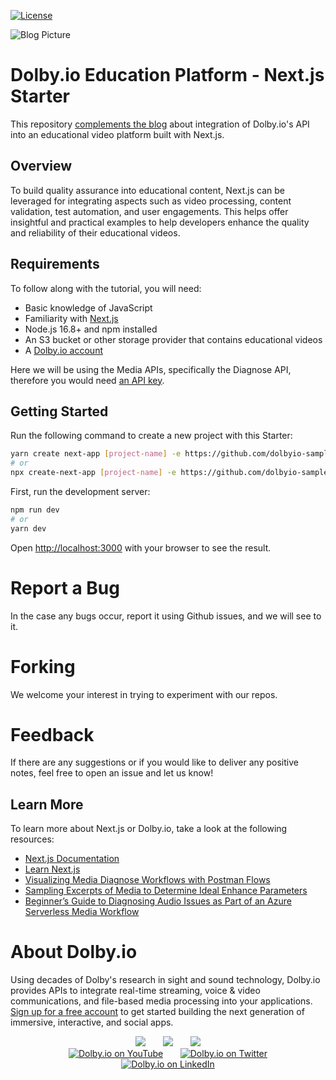 [![License](https://img.shields.io/github/license/dolbyio-samples/blog-nextjs-edu-platform-starter)](LICENSE)

![Blog Picture](https://dolby.io/wp-content/uploads/2021/09/How-to-Add-Quality-Assurance-to-Educational-Video-Production-with-Nextjs-1.jpg)

# Dolby.io Education Platform - Next.js Starter
This repository [complements the blog](https://dolby.io/blog/how-to-add-quality-assurance-to-educational-video-production-with-next-js/) about integration of Dolby.io's API into an educational video platform built with Next.js.

## Overview
To build quality assurance into educational content, Next.js can be leveraged for integrating aspects such as video processing, content validation, test automation, and user engagements. This helps offer insightful and practical examples to help developers enhance the quality and reliability of their educational videos. 

## Requirements
To follow along with the tutorial, you will need: 
- Basic knowledge of JavaScript
- Familiarity with [Next.js](https://nextjs.org/docs#system-requirements)
- Node.js 16.8+ and npm installed
- An S3 bucket or other storage provider that contains educational videos
- A [Dolby.io account](https://dashboard.dolby.io/signup/)

Here we will be using the Media APIs, specifically the Diagnose API, therefore you would need [an API key](https://docs.dolby.io/media-apis/docs/quick-start-to-analyzing-media#1-get-your-api-token).

## Getting Started

Run the following command to create a new project with this Starter:

```bash
yarn create next-app [project-name] -e https://github.com/dolbyio-samples/media-app-web-nextjs-audio-quality-check
# or
npx create-next-app [project-name] -e https://github.com/dolbyio-samples/media-app-web-nextjs-audio-quality-check
```

First, run the development server:

```bash
npm run dev
# or
yarn dev
```

Open [http://localhost:3000](http://localhost:3000) with your browser to see the result.

# Report a Bug 
In the case any bugs occur, report it using Github issues, and we will see to it. 

# Forking
We welcome your interest in trying to experiment with our repos. 

# Feedback 
If there are any suggestions or if you would like to deliver any positive notes, feel free to open an issue and let us know!

## Learn More

To learn more about Next.js or Dolby.io, take a look at the following resources:

- [Next.js Documentation](https://nextjs.org/docs)
- [Learn Next.js](https://nextjs.org/learn)
- [Visualizing Media Diagnose Workflows with Postman Flows](https://dolby.io/blog/visualizing-media-diagnose-workflows-with-postman-flows/)
- [Sampling Excerpts of Media to Determine Ideal Enhance Parameters](https://dolby.io/blog/sampling-excerpts-of-media-to-determine-ideal-enhance-parameters/)
- [Beginner’s Guide to Diagnosing Audio Issues as Part of an Azure Serverless Media Workflow](https://dolby.io/blog/diagnosing-audio-issues-azure-serverless-media-workflow/)

# About Dolby.io
Using decades of Dolby's research in sight and sound technology, Dolby.io provides APIs to integrate real-time streaming, voice & video communications, and file-based media processing into your applications. [Sign up for a free account](https://dashboard.dolby.io/signup/) to get started building the next generation of immersive, interactive, and social apps.

<div align="center">
  <a href="https://dolby.io/" target="_blank"><img src="https://img.shields.io/badge/Dolby.io-0A0A0A?style=for-the-badge&logo=dolby&logoColor=white"/></a>
&nbsp; &nbsp; &nbsp;
  <a href="https://docs.dolby.io/" target="_blank"><img src="https://img.shields.io/badge/Dolby.io-Docs-0A0A0A?style=for-the-badge&logoColor=white"/></a>
&nbsp; &nbsp; &nbsp;
  <a href="https://dolby.io/blog/category/developer/" target="_blank"><img src="https://img.shields.io/badge/Dolby.io-Blog-0A0A0A?style=for-the-badge&logoColor=white"/></a>
</div>

<div align="center">
&nbsp; &nbsp; &nbsp;
  <a href="https://youtube.com/@dolbyio" target="_blank"><img src="https://img.shields.io/badge/YouTube-red?style=flat-square&logo=youtube&logoColor=white" alt="Dolby.io on YouTube"/></a>
&nbsp; &nbsp; &nbsp; 
  <a href="https://twitter.com/dolbyio" target="_blank"><img src="https://img.shields.io/badge/Twitter-blue?style=flat-square&logo=twitter&logoColor=white" alt="Dolby.io on Twitter"/></a>
&nbsp; &nbsp; &nbsp;
  <a href="https://www.linkedin.com/company/dolbyio/" target="_blank"><img src="https://img.shields.io/badge/LinkedIn-0077B5?style=flat-square&logo=linkedin&logoColor=white" alt="Dolby.io on LinkedIn"/></a>
</div>
